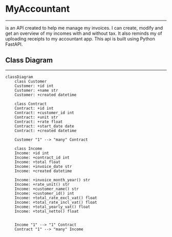 # MyAccountant
--------------
is an API created to help me manage my invoices. I can create, modify and get an overview of my incomes with and without tax. It also reminds my of uploading receipts to my accountant app.
This api is built using Python FastAPI.


## Class Diagram
----------------

```mermaid
classDiagram
    class Customer
    Customer: +id int
    Customer: +name str
    Customer: +created datetime

    class Contract
    Contract: +id int
    Contract: +customer_id int
    Contract: +unit str
    Contract: +rate float
    Contract: +start_date date
    Contract: +created datetime

    Customer "1" --> "many" Contract

    class Income
    Income: +id int
    Income: +contract_id int
    Income: +total float
    Income: +invoice_date str
    Income: +created datetime

    Income: +invoice_month_year() str
    Income: +rate_unit() str
    Income: +customer_name() str
    Income: +customer_id() int
    Income: +total_rate_excl_vat() float
    Income: +total_rate_incl_vat() float
    Income: +total_yearly_vat() float
    Income: +total_netto() float


    Income "1" --> "1" Contract
    Contract "1" --> "many" Income
    
```
